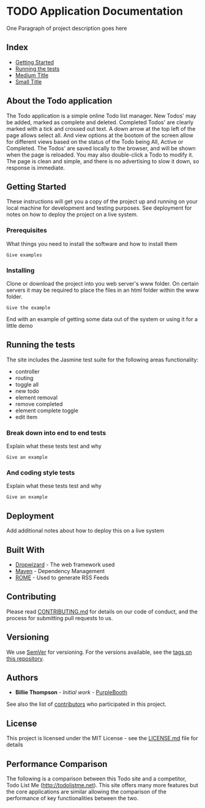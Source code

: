 # TODO Application Documentation

One Paragraph of project description goes here

## Index

- [Getting Started](#getting-started)
- [Running the tests](#running-the-tests)
- [Medium Title](#medium-title) 
- [Small Title](#small-title) 


## About the Todo application

The Todo application is a simple online Todo list manager. New Todos' may be added, marked as complete and deleted. Completed Todos' are clearly marked with a tick and crossed out text. A down arrow at the top left of the page allows select all. And view options at the bootom of the screen allow for different views based on the status of the Todo being All, Active or Completed. The Todos' are saved locally to the browser, and will be shown when the page is reloaded. You may also double-click a Todo to modify it. The page is clean and simple, and there is no advertising to slow it down, so response is immediate.

## Getting Started

These instructions will get you a copy of the project up and running on your local machine for development and testing purposes. See deployment for notes on how to deploy the project on a live system.

### Prerequisites

What things you need to install the software and how to install them

```
Give examples
```

### Installing

Clone or download the project into you web server's www folder. On certain servers it may be required to place the files in an html folder within the www folder.

```
Give the example
```



End with an example of getting some data out of the system or using it for a little demo

## Running the tests

The site includes the Jasmine test suite for the following areas functionality:

- controller
- routing
- toggle all
- new todo
- element removal
- remove completed
- element complete toggle
- edit item

### Break down into end to end tests

Explain what these tests test and why

```
Give an example
```

### And coding style tests

Explain what these tests test and why

```
Give an example
```

## Deployment

Add additional notes about how to deploy this on a live system

## Built With

* [Dropwizard](http://www.dropwizard.io/1.0.2/docs/) - The web framework used
* [Maven](https://maven.apache.org/) - Dependency Management
* [ROME](https://rometools.github.io/rome/) - Used to generate RSS Feeds

## Contributing

Please read [CONTRIBUTING.md](https://gist.github.com/PurpleBooth/b24679402957c63ec426) for details on our code of conduct, and the process for submitting pull requests to us.

## Versioning

We use [SemVer](http://semver.org/) for versioning. For the versions available, see the [tags on this repository](https://github.com/your/project/tags). 

## Authors

* **Billie Thompson** - *Initial work* - [PurpleBooth](https://github.com/PurpleBooth)

See also the list of [contributors](https://github.com/your/project/contributors) who participated in this project.

## License

This project is licensed under the MIT License - see the [LICENSE.md](LICENSE.md) file for details

## Performance Comparison

The following is a comparison between this Todo site and a competitor, Todo List Me (http://todolistme.net). This site offers many more features but the core applications are similar allowing the comparison of the performance of key functionalities between the two.



